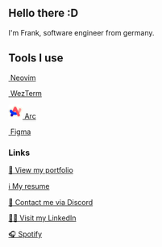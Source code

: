 ## Hello there :D

I'm Frank, software engineer from germany.

## Tools I use

<a href="https://neovim.io/" target="_blank"><img style="height: 2em" alt="" src="https://raw.githubusercontent.com/tsukinoko-kun/tsukinoko-kun/master/img/neovim.svg" /> Neovim</a>

<a href="https://wezfurlong.org/wezterm/" target="_blank"><img style="height: 2em" alt="" src="https://raw.githubusercontent.com/tsukinoko-kun/tsukinoko-kun/master/img/wezterm.svg" /> WezTerm</a>

<a href="https://arc.net/" target="_blank"><img style="height: 2em" alt="" src="https://raw.githubusercontent.com/tsukinoko-kun/tsukinoko-kun/master/img/arc.svg" /> Arc</a>

<a href="https://www.figma.com/" target="_blank"><img style="height: 2em" alt="" src="https://upload.wikimedia.org/wikipedia/commons/3/33/Figma-logo.svg" /> Figma</a>

### Links

[👀 View my portfolio](https://frankmayer.dev/)

[ℹ️ My resume](https://frankmayer.dev/resume/)

[💬 Contact me via Discord](https://discordapp.com/users/383628783187394561)

[👨‍💻 Visit my LinkedIn](https://linkedin.com/in/frank-mayer-de)

[🎧 Spotify](https://open.spotify.com/user/u73d67nen42ugnzo2zucxqotd?si=9f0df48fb51c42f5)
